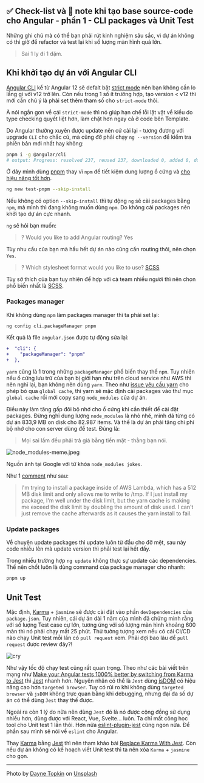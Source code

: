 ## ✅ Check-list và 📝 note khi tạo base source-code cho Angular - phần 1 - CLI packages và Unit Test

Những ghi chú mà có thể bạn phải rút kinh nghiệm sâu sắc, vì dự án không có thì giờ để refactor và test lại khi số lượng màn hình quá lớn.

>Sai 1 ly đi 1 dặm.

## Khi khởi tạo dự án với Angular CLI

[Angular CLI](https://angular.io/cli) kể từ Angular 12 sẽ defalt bật [strict mode](https://angular.io/guide/strict-mode) nên bạn không cần lo lắng gì với v12 trở lên. Còn nếu trong 1 số ít trường hợp, tạo version < v12 thì mới cần chú ý là phải set thêm tham số cho `strict-mode` thôi.

À nói ngắn gon về cái `strict-mode` thì nó giúp hạn chế lỗi lặt vặt về kiểu do type checking quyết liệt hơn, làm chặt hơn ngay cả ở code bên Template.

Do Angular thường xuyên được update nên cứ cài lại - tương đương với upgrade `CLI` cho chắc cú, mà cũng đỡ phải chạy `ng --version` để kiểm tra phiên bản mới nhất hay không:

```sh
pnpm i -g @angular/cli
# output: Progress: resolved 237, reused 237, downloaded 0, added 0, done
```

Ở đây mình dùng [pnpm](https://pnpm.io/) thay vì `npm` để tiết kiệm dung lượng ổ cứng và [cho hiệu năng tốt hơn](https://pnpm.io/benchmarks).

```sh
ng new test-pnpm --skip-install
```

Nếu không có option `--skip-install` thì tự động `ng` sẽ cài packages bằng `npm`, mà mình thì đang không muốn dùng `npm`. Do không cài packages nên khởi tạo dự án cực nhanh.

`ng` sẽ hỏi bạn muốn:

>? Would you like to add Angular routing? Yes

Tùy nhu cầu của bạn mà hầu hết dự án nào cũng cần routing thôi, nên chọn `Yes`.

>? Which stylesheet format would you like to use? [SCSS](https://sass-lang.com/documentation/syntax#scss)

Tùy sở thích của bạn tuy nhiên để hợp với cả team nhiều người thì nên chọn phổ biến nhất là [SCSS](https://sass-lang.com/documentation/syntax#scss).

### Packages manager

Khi không dùng `npm` làm packages manager thì ta phải set lại:

```sh
ng config cli.packageManager pnpm
```

Kết quả là file `angular.json` được tự động sửa lại:

```diff
+  "cli": {
+    "packageManager": "pnpm"
+  },
```

`yarn` cũng là 1 trong những `packageManager` phổ biến thay thế `npm`.
Tuy nhiên nếu ổ cứng lưu trữ của bạn bị giới hạn như trên cloud service như AWS thì nên nghĩ lại, bạn không nên dùng `yarn`.
Theo như [issue yêu cầu yarn](https://github.com/yarnpkg/yarn/issues/986) cho phép bỏ qua `global cache`, thì yarn sẽ mặc định cài packages vào thư mục `global cache` rồi mới copy sang `node_modules` của dự án.

Điều này làm tăng gấp đôi bộ nhớ cho ổ cứng khi cần thiết để cài đặt packages. Đừng nghĩ dung lượng `node_modules` là nhỏ nhé, mình đã từng có dự án 833,9 MB on disk cho 82.987 items.
Và thế là dự án phải tăng chi phí bộ nhớ cho con server dùng để test. Đúng là:

>Mọi sai lầm đều phải trả giá bằng tiền mặt - thằng bạn nói.

![node_modules-meme.jpeg](https://cdn.hashnode.com/res/hashnode/image/upload/v1630692609546/9dDqPhTjX.jpeg)

Nguồn ảnh tại Google với từ khóa `node_modules jokes`.

Như 1 [comment](https://github.com/yarnpkg/yarn/issues/986#issuecomment-828443754) như sau:

>I'm trying to install a package inside of AWS Lambda, which has a 512 MB disk limit and only allows me to write to /tmp. If I just install my package, I'm well under the disk limit, but the yarn cache is making me exceed the disk limit by doubling the amount of disk used. I can't just remove the cache afterwards as it causes the yarn install to fail.

### Update packages

Về chuyện update packages thì update luôn từ đầu cho đỡ mệt, sau này code nhiều lên mà update version thì phải test lại hết đấy.

Trong nhiều trường hợp `ng update` không thực sự update các dependencies. Thế nên chốt luôn là dùng command của package manager cho nhanh:

```sh
pnpm up
```

## Unit Test

Mặc định, [Karma](https://karma-runner.github.io/latest/index.html) + `jasmine` sẽ được cài đặt vào phần `devDependencies` của `package.json`.
Tuy nhiên, cái dự án dài 1 năm của mình đã chứng minh rằng với số lượng Test case cự lớn, tương ứng với số lượng màn hình khoảng 600 màn thì nó phải chạy mất 25 phút.
Thử tưởng tượng xem nếu có cái CI/CD nào chạy Unit test mỗi lần có `pull request` xem.
Phải đợi bao lâu để `pull request` được review đây?!

![cry](https://media.giphy.com/media/XoW2jShBRKkxO/giphy.gif)

Như vậy tốc độ chạy test cũng rất quan trọng.
Theo như các bài viết trên mạng như [Make your Angular tests 1000% better by switching from Karma to Jest](https://dev.to/dylanwatsonsoftware/make-your-angular-tests-1000-faster-by-switching-from-karma-to-jest-1n33) thì [Jest](https://jestjs.io/) nhanh hơn.
Nguyên nhân có thể là `Jest` dùng [jsDOM](https://github.com/jsdom/jsdom) có hiệu năng cao hơn `targeted browser`.
Tuy có rủi ro khi không dùng `targeted browser` và `jsDOM` không trực quan bằng khi debugging, nhưng đại đa số dự án có thể dùng `Jest` thay thế được.

Ngoài ra còn 1 lý do nữa nên dùng `Jest` đó là nó được cộng đồng sử dụng nhiều hơn, dùng được với React, Vue, Svelte... luôn. Ta chỉ mất công học tool cho Unit test 1 lần thôi. Hơn nữa [eslint-plugin-jest](https://github.com/jest-community/eslint-plugin-jest) cũng ngon nữa. Để phần sau mình sẽ nói về `eslint` cho Angular.

Thay [Karma](https://karma-runner.github.io/latest/index.html) bằng [Jest](https://jestjs.io/) thì nên tham khảo bài [Replace Karma With Jest](https://bjanderson.github.io/replace-karma-with-jest/).
Còn nếu dự án không có kế hoạch viết Unit test thì ta nên xóa `Karma` + `jasmine` cho gọn.

---

Photo by <a href="https://unsplash.com/@dtopkin1?utm_source=unsplash&utm_medium=referral&utm_content=creditCopyText">Dayne Topkin</a> on <a href="https://unsplash.com/s/photos/begin?utm_source=unsplash&utm_medium=referral&utm_content=creditCopyText">Unsplash</a>
